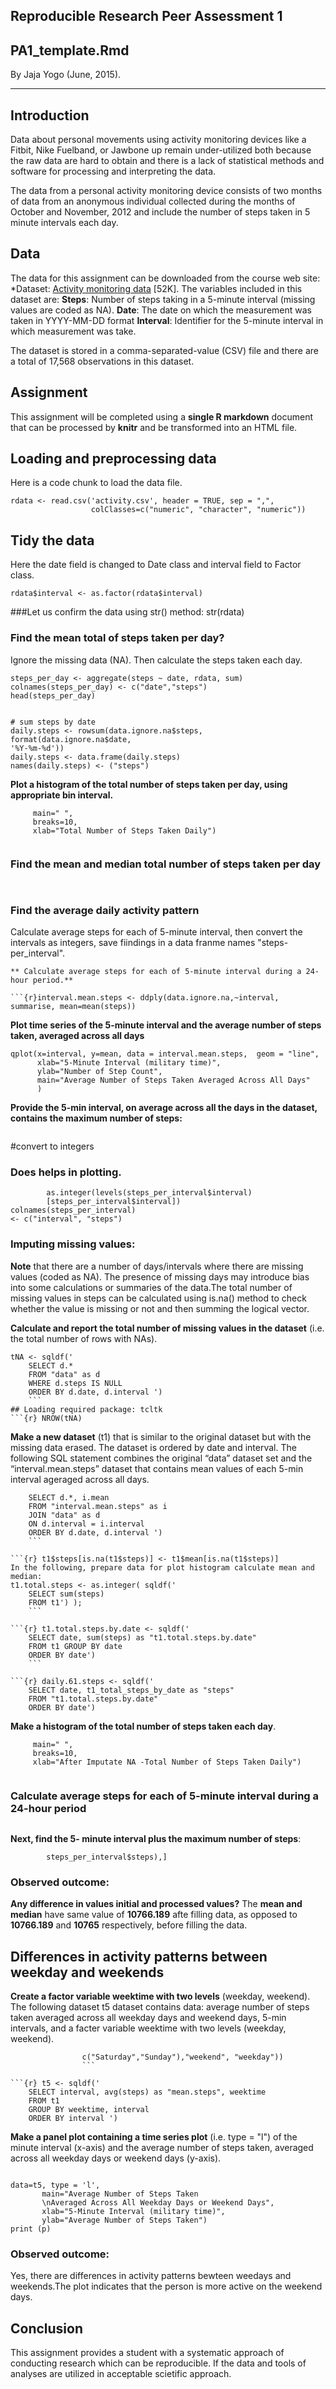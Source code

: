 Reproducible Research Peer Assessment 1
---------------------------------------
PA1_template.Rmd
--------------------------------------
By Jaja Yogo (June, 2015).

---------------------------------------

## Introduction
Data about personal movements using activity monitoring devices like a Fitbit, Nike Fuelband, or Jawbone up remain under-utilized both because the raw data are hard to obtain and there is a lack of statistical methods and software for processing and interpreting the data.

The data from a personal activity monitoring device consists of two months of data from an anonymous individual collected during the months of October and November, 2012 and include the number of steps taken in 5 minute intervals each day.

## Data
The data for this assignment can be downloaded from the course web site:
*Dataset: [Activity monitoring data](https://d396qusza40orc.cloudfront.net/repdata%2Fdata%2Factivity.zip) [52K].
The variables included in this dataset are:
**Steps**: Number of steps taking in a 5-minute interval (missing values are coded as NA).
**Date**: The date on which the measurement was taken in YYYY-MM-DD format
**Interval**: Identifier for the 5-minute interval in which measurement was take.

The dataset is stored in a comma-separated-value (CSV) file and there are a total of 17,568 observations in this dataset.

## Assignment
This assignment will be completed using a **single R markdown** document that can be processed by **knitr** and be transformed into an HTML file.  

## Loading and preprocessing data
Here is a code chunk to load the data file.

```{r echo=TRUE}
rdata <- read.csv('activity.csv', header = TRUE, sep = ",",
                  colClasses=c("numeric", "character", "numeric")) 
```
## Tidy the data
Here the date field is changed to Date class and interval field to Factor class.
```{r} rdata$date <- as.Date(rdata$date, format = "%Y-%m-%d")
rdata$interval <- as.factor(rdata$interval)
```

###Let us confirm the data using 
str() method:
str(rdata) 

### Find the mean total of steps taken per day?
Ignore the missing data (NA). 
Then calculate the steps taken each day.

```{r} 
steps_per_day <- aggregate(steps ~ date, rdata, sum)
colnames(steps_per_day) <- c("date","steps")
head(steps_per_day)
```
```{r} data.ignore.na <- na.omit(data) 

# sum steps by date
daily.steps <- rowsum(data.ignore.na$steps, format(data.ignore.na$date,
'%Y-%m-%d')) 
daily.steps <- data.frame(daily.steps) 
names(daily.steps) <- ("steps") 
```

**Plot a histogram of the total number of steps taken per day, using appropriate bin interval.**

```{r, echo=TRUE} hist(daily.steps$steps, 
     main=" ",
     breaks=10,
     xlab="Total Number of Steps Taken Daily")
 
```

### Find the mean and median total number of steps taken per day
```{r} mean(daily.steps$steps); 
```
```{r} median(daily.steps$steps) 
```

### Find the average daily activity pattern
Calculate average steps for each of 5-minute interval, then convert the intervals as integers, save fiindings in a data franme names "steps-per_interval". 

```{r} library(plyr)
** Calculate average steps for each of 5-minute interval during a 24-hour period.**

```{r}interval.mean.steps <- ddply(data.ignore.na,~interval, summarise, mean=mean(steps))
```
**Plot time series of the 5-minute interval and the average number of steps taken, averaged across all days**

```{r, echo=TRUE} library(ggplot2)
qplot(x=interval, y=mean, data = interval.mean.steps,  geom = "line",
      xlab="5-Minute Interval (military time)",
      ylab="Number of Step Count",
      main="Average Number of Steps Taken Averaged Across All Days"
      )
```
**Provide the 5-min interval, on average across all the days in the dataset, contains the maximum number of steps:**
```{r}interval.mean.steps[which.max(interval.mean.steps$mean), ]
```

#convert to integers
### Does helps in plotting.

```{r} steps_per_interval$interval <- 
        as.integer(levels(steps_per_interval$interval)
        [steps_per_interval$interval])
colnames(steps_per_interval) 
<- c("interval", "steps")
```

### Imputing missing values:
**Note** that there are a number of days/intervals where there are missing values (coded as NA). The presence of missing days may introduce bias into some calculations or summaries of the data.The total number of missing values in steps can be calculated using is.na() method to check whether the value is missing or not and then summing the logical vector.

**Calculate and report the total number of missing values in the dataset**
(i.e. the total number of rows with NAs).

```{r} library(sqldf)
tNA <- sqldf(' 
    SELECT d.*            
    FROM "data" as d
    WHERE d.steps IS NULL 
    ORDER BY d.date, d.interval ')
    ```
## Loading required package: tcltk
```{r} NROW(tNA) 
```

**Make a new dataset** (t1) that is similar to the original dataset but with the missing data erased. The dataset is ordered by date and interval. The following SQL statement combines the original “data” dataset set and the “interval.mean.steps” dataset that contains mean values of each 5-min interval ageraged across all days. 

```{r} t1 <- sqldf('  
    SELECT d.*, i.mean
    FROM "interval.mean.steps" as i
    JOIN "data" as d
    ON d.interval = i.interval 
    ORDER BY d.date, d.interval ')
    ```

```{r} t1$steps[is.na(t1$steps)] <- t1$mean[is.na(t1$steps)]
In the following, prepare data for plot histogram calculate mean and median:
t1.total.steps <- as.integer( sqldf(' 
    SELECT sum(steps)  
    FROM t1') );
    ```

```{r} t1.total.steps.by.date <- sqldf(' 
    SELECT date, sum(steps) as "t1.total.steps.by.date" 
    FROM t1 GROUP BY date 
    ORDER BY date')
    ``` 

```{r} daily.61.steps <- sqldf('   
    SELECT date, t1_total_steps_by_date as "steps"
    FROM "t1.total.steps.by.date"
    ORDER BY date') 
```
**Make a histogram of the total number of steps taken each day**.
```{r, echo=TRUE} hist(daily.61.steps$steps, 
     main=" ",
     breaks=10,
     xlab="After Imputate NA -Total Number of Steps Taken Daily")
```

```{r}library(plyr)
```
### Calculate average steps for each of 5-minute interval during a 24-hour period
```{r, echo=TRUE}interval.mean.steps <- ddply(data.ignore.na,~interval, summarise, mean=mean(steps))
```

**Next, find the 5- minute interval plus the maximum number of steps**:
```{r, echo+TRUE} max_interval <- steps_per_interval[which.max(  
        steps_per_interval$steps),]
```

### Observed outcome:
**Any difference in values initial and processed values?**
The **mean and median** have same value of **10766.189** afte filling data, as opposed to **10766.189** and **10765** respectively, before filling the data.

## Differences in activity patterns between weekday and weekends
**Create a factor variable weektime with two levels**
(weekday, weekend). The following dataset t5 dataset contains data: average number of steps taken averaged across all weekday days and weekend days, 5-min intervals, and a facter variable weektime with two levels (weekday, weekend).

```{r, echo=TRUE} t1$weektime <- as.factor(ifelse(weekdays(t1$date) %in% 
                c("Saturday","Sunday"),"weekend", "weekday"))
                ```

```{r} t5 <- sqldf('   
    SELECT interval, avg(steps) as "mean.steps", weektime
    FROM t1
    GROUP BY weektime, interval
    ORDER BY interval ')
```
**Make a panel plot containing a time series plot** (i.e. type = "l") of the minute interval (x-axis) and the average number of steps taken, averaged across all weekday days or weekend days (y-axis).

```{r} library(lattice)
```
``` {r , echo=TRUE} p <- xyplot(mean.steps ~ interval | factor(weektime), 
data=t5, type = 'l',
       main="Average Number of Steps Taken 
       \nAveraged Across All Weekday Days or Weekend Days",
       xlab="5-Minute Interval (military time)",
       ylab="Average Number of Steps Taken")
print (p) 
```


### Observed outcome:
Yes, there are differences in activity patterns bewteen weedays and weekends.The plot indicates that the person is more active on the weekend days.

## Conclusion
This assignment provides a student with a systematic approach of conducting research which can be reproducible. If the data and tools of analyses are utilized in acceptable scietific approach.
